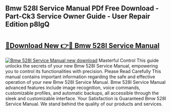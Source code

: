 ## Bmw 528I Service Manual PDf Free Download - Part-Ck3 Service Owner Guide - User Repair Edition p8IgQ

# <h2><a href="http://bc16641.oget.top/?id=Bmw+528I+Service+Manual">🔗Download New 👉🔴 Bmw 528I Service Manual</a></h2>

[![Bmw 528I Service Manual new download](https://i.imgur.com/5g1atiW.png)](http://bc16641.oget.top/?id=Bmw+528I+Service+Manual)
Masterful Control This guide unlocks the secrets of your new Bmw 528I Service Manual, empowering you to control its functionalities with precision. Please Read Carefully This manual contains important information regarding the safe and effective operation of your new Bmw 528I Service Manual. Bmw 528I Service Manual advanced features include image recognition, voice commands, customizable profiles, and automatic backups, all accessible through the sleek and customizable interface. Your Satisfaction is Guaranteed Bmw 528I Service Manual. We stand behind the quality of our products and services.
